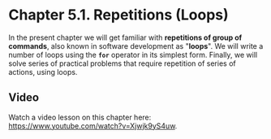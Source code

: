 # Chapter 5.1. Repetitions (Loops)

In the present chapter we will get familiar with **repetitions of group of commands**, also known in software development as "**loops**". We will write a number of loops using the **`for`** operator in its simplest form. Finally, we will solve series of practical problems that require repetition of series of actions, using loops.

## Video

<div class="video-player">
  Watch a video lesson on this chapter here: <a target="_blank"
  href="https://www.youtube.com/watch?v=Xjwjk9yS4uw">
  https://www.youtube.com/watch?v=Xjwjk9yS4uw</a>.
</div>

